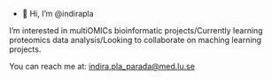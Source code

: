 - 👋 Hi, I’m @indirapla

I’m interested in multiOMICs bioinformatic projects/Currently learning proteomics data analysis/Looking to collaborate on maching learning projects.

You can reach me at: indira.pla_parada@med.lu.se 

<!---
indirapla/indirapla is a ✨ special ✨ repository because its `README.md` (this file) appears on your GitHub profile.
You can click the Preview link to take a look at your changes.
--->
